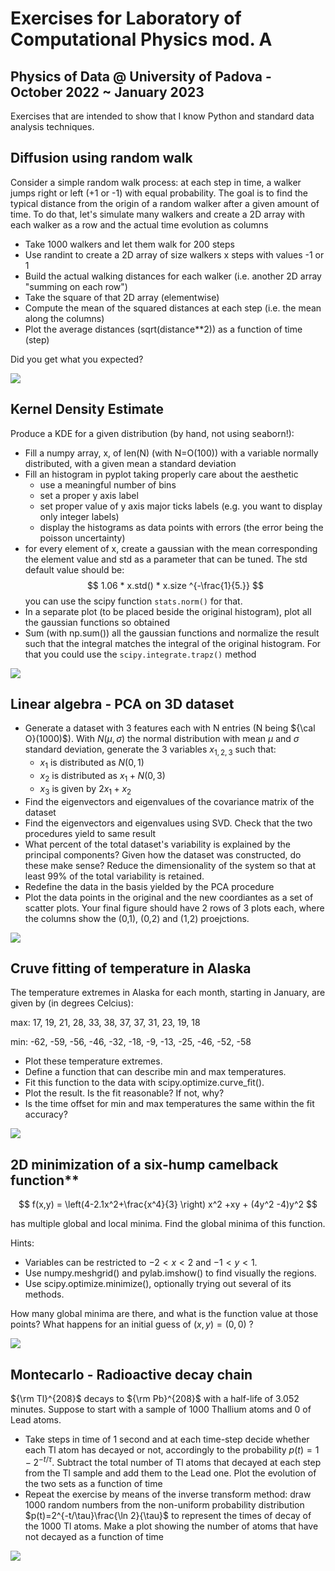 # Exercises for Laboratory of Computational Physics mod. A 
## Physics of Data @ University of Padova - October 2022 ~ January 2023

Exercises that are intended to show that I know Python and standard data analysis techniques.

## Diffusion using random walk

Consider a simple random walk process: at each step in time, a walker jumps right or left (+1 or -1) with equal probability. The goal is to find the typical distance from the origin of a random walker after a given amount of time. 
To do that, let's simulate many walkers and create a 2D array with each walker as a row and the actual time evolution as columns

  * Take 1000 walkers and let them walk for 200 steps
  * Use randint to create a 2D array of size walkers x steps with values -1 or 1
  * Build the actual walking distances for each walker (i.e. another 2D array "summing on each row")
  * Take the square of that 2D array (elementwise)
  * Compute the mean of the squared distances at each step (i.e. the mean along the columns)
  * Plot the average distances (sqrt(distance\*\*2)) as a function of time (step)
  
Did you get what you expected?

<img src="imgs/random_walk.png">

## Kernel Density Estimate

Produce a KDE for a given distribution (by hand, not using seaborn!):

* Fill a numpy array, x,  of len(N) (with N=O(100)) with a variable normally distributed, with a given mean a standard deviation
* Fill an histogram in pyplot taking properly care about the aesthetic
   * use a meaningful number of bins
   * set a proper y axis label
   * set proper value of y axis major ticks labels (e.g. you want to display only integer labels)
   * display the histograms as data points with errors (the error being the poisson uncertainty)
* for every element of x, create a gaussian with the mean corresponding the element value and std as a parameter that can be tuned. The std default value should be:
$$ 1.06 * x.std() * x.size ^{-\frac{1}{5.}} $$
you can use the scipy function `stats.norm()` for that.
* In a separate plot (to be placed beside the original histogram), plot all the gaussian functions so obtained
* Sum (with np.sum()) all the gaussian functions and normalize the result such that the integral matches the integral of the original histogram. For that you could use the `scipy.integrate.trapz()` method

<img src="imgs/scipy.png">


## Linear algebra - PCA on 3D dataset

* Generate a dataset with 3 features each with N entries (N being ${\cal O}(1000)$). With $N(\mu,\sigma)$ the normal distribution with mean $\mu$ and $\sigma$  standard deviation, generate the 3 variables $x_{1,2,3}$ such that:
    * $x_1$ is distributed as $N(0,1)$
    * $x_2$ is distributed as $x_1+N(0,3)$
    * $x_3$ is given by $2x_1+x_2$
* Find the eigenvectors and eigenvalues of the covariance matrix of the dataset
* Find the eigenvectors and eigenvalues using SVD. Check that the two procedures yield to same result
* What percent of the total dataset's variability is explained by the principal components? Given how the dataset was constructed, do these make sense? Reduce the dimensionality of the system so that at least 99% of the total variability is retained.
* Redefine the data in the basis yielded by the PCA procedure
* Plot the data points in the original and the new coordiantes as a set of scatter plots. Your final figure should have 2 rows of 3 plots each, where the columns show the (0,1), (0,2) and (1,2) proejctions.


<img src="imgs/pca.png">

## Cruve fitting of temperature in Alaska

The temperature extremes in Alaska for each month, starting in January, are given by (in degrees Celcius):

max:  17,  19,  21,  28,  33,  38, 37,  37,  31,  23,  19,  18

min: -62, -59, -56, -46, -32, -18, -9, -13, -25, -46, -52, -58

* Plot these temperature extremes.
* Define a function that can describe min and max temperatures. 
* Fit this function to the data with scipy.optimize.curve_fit().
* Plot the result. Is the fit reasonable? If not, why?
* Is the time offset for min and max temperatures the same within the fit accuracy?

<img src="imgs/curve_fit.png">

## 2D minimization of a six-hump camelback function** 

$$
f(x,y) = \left(4-2.1x^2+\frac{x^4}{3} \right) x^2 +xy + (4y^2 -4)y^2
$$

has multiple global and local minima. Find the global minima of this function.

Hints:

* Variables can be restricted to $-2 < x < 2$ and $-1 < y < 1$.
* Use numpy.meshgrid() and pylab.imshow() to find visually the regions.
* Use scipy.optimize.minimize(), optionally trying out several of its methods.

How many global minima are there, and what is the function value at those points? What happens for an initial guess of $(x, y) = (0, 0)$ ?

<img src="imgs/minimize.png">

## Montecarlo - Radioactive decay chain

${\rm Tl}^{208}$ decays to ${\rm Pb}^{208}$ with a half-life of 3.052 minutes. Suppose to start with a sample of 1000 Thallium atoms and 0 of Lead atoms.

* Take steps in time of 1 second and at each time-step decide whether each Tl atom has decayed or not, accordingly to the probability $p(t)=1-2^{-t/\tau}$. Subtract the total number of Tl atoms that decayed at each step from the Tl sample and add them to the Lead one. Plot the evolution of the two sets as a function of time  
* Repeat the exercise by means of the inverse transform method: draw 1000 random numbers from the non-uniform probability distribution $p(t)=2^{-t/\tau}\frac{\ln 2}{\tau}$ to represent the times of decay of the 1000 Tl atoms. Make a plot showing the number of atoms that have not decayed as a function of time

<img src="imgs/mc.png">